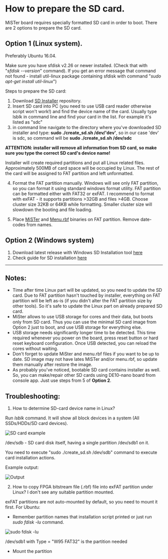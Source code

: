 # How to prepare the SD card.

MiSTer board requires specially formatted SD card in order to boot.
There are 2 options to prepare the SD card.

## Option 1 (Linux system).

Preferably Ubuntu 16.04.

Make sure you have sfdisk v2.26 or newer installed. (Check that with "_sfdisk --version_" command). If you get an error message that command not found - install util-linux package containing sfdisk with command "_sudo apt-get install util-linux_")

Steps to prepare the SD card:
1. Download [SD Installer](https://github.com/MiSTer-devel/SD-installer_MiSTer) repository.
2. Insert SD card into PC (you need to use USB card reader otherwise script won't work!) and find the device name of the card. Usually type lsblk in command line and find your card in the list. For example it's listed as "sdc"
3. in command line navigate to the directory where you've downloaded SD installer and type: **sudo ./create_sd.sh /dev/'dev'**, so in our case 'dev' is sdc, so command will be **sudo ./create_sd.sh /dev/sdc**

**ATTENTION: installer will remove all information from SD card, so make sure you type the correct SD card's device name!**

Installer will create required partitions and put all Linux related files. Approximately 500MB of card space will be occupied by Linux. The rest of the card will be assigned to FAT partition and left unformatted. 

4. Format the FAT partition manually. Windows will see only FAT partition, so you can format it using standard windows format utility. FAT partition can be formatted either with FAT32 or exFAT. I recommend to format with exFAT - it supports partitions >32GB and files >4GB. Choose cluster size 32KB or 64KB while formatting. Smaller cluster size will slowdown the booting and file loading.

5. Place [MiSTer](https://github.com/MiSTer-devel/Main_MiSTer/tree/master/releases) and [Menu.rbf](https://github.com/MiSTer-devel/Menu_MiSTer/tree/master/releases) binaries on FAT partition. Remove date-codes from names.

## Option 2 (Windows system)
1. Download latest release with Windows SD Installation tool [here](https://mega.nz/#F!4ZwSBS5D!_Tr2QDbCzmuEdPeYX8xTXA)
2. Check guide for SD installation [here](https://github.com/MiSTer-devel/SD-InstallTool_Win_MiSTer)

***

## Notes:

* Time after time Linux part will be updated, so you need to update the SD card. Due to FAT partition hasn't touched by installer, everything on FAT partition will be left as-is (if you didn't alter the FAT partition size by other tools). So it's safe to update the Linux part on already prepared SD card.
* MiSter allows to use USB storage for cores and their data, but boots only from SD card. Thus you can use the minimal SD card image from Option 2 just to boot, and use USB storage for everything else.
* USB storage needs significantly longer time to be detected. This time required whenever you power on the board, press reset button or hard reset keyboard configuration. Once USB detected, you can reload the cores without waiting.
* Don't forget to update MiSter and menu.rbf files if you want to be up to date. SD image may not have lates MiSTer and/or menu.rbf, so update them manually after restore the image.
* As probably you've noticed, bootable SD card contains installer as well. So, you can make/repair other SD cards using DE10-nano board from console app. Just use steps from 5 of **Option 2**.

## Troubleshooting:
1. How to determine SD-card device name in Linux?

  Run _lsblk_ command. It will show all block devices in a system (All SSDs/HDDs/SD card devices).

![SD card example](http://image.ibb.co/cjdv7k/Screen_Shot_2017_06_30_at_11_52_16_AM.png)

/dev/sdb - SD card disk itself, having a single partition /dev/sdb1 on it.

You need to execute "sudo ./create_sd.sh /dev/sdb" command to execute card installation actions.

Example output:

![Output](http://preview.ibb.co/dhb9YQ/Screen_Shot_2017_06_30_at_12_00_56_PM.png)

2. How to copy FPGA bitstream file (.rbf) file into exFAT partition under Linux? I don't see any suitable partition mounted.

exFAT partitions are not auto-mounted by default, so you need to mount it first.
For Ubuntu:
* Remember partition names that installation script printed or just run _sudo fdisk -lu_ command.

![sudo fdisk -lu](http://image.ibb.co/fiB7nk/Screen_Shot_2017_06_30_at_12_07_19_PM.png)

/dev/sdb1 with Type = "W95 FAT32" is the partition needed

* Mount the partition